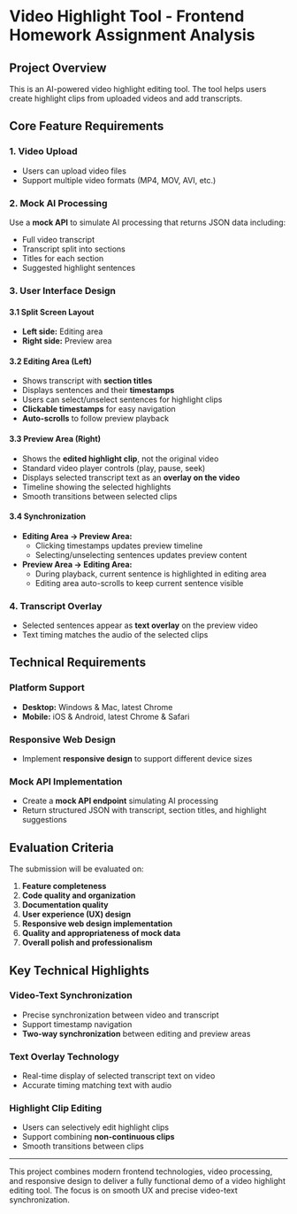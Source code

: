 # Video Highlight Tool - Frontend Homework Assignment Analysis

## Project Overview

This is an AI-powered video highlight editing tool. The tool helps users create highlight clips from uploaded videos and add transcripts.

## Core Feature Requirements

### 1. Video Upload
- Users can upload video files
- Support multiple video formats (MP4, MOV, AVI, etc.)

### 2. Mock AI Processing
Use a **mock API** to simulate AI processing that returns JSON data including:
- Full video transcript
- Transcript split into sections
- Titles for each section
- Suggested highlight sentences

### 3. User Interface Design

#### 3.1 Split Screen Layout
- **Left side:** Editing area
- **Right side:** Preview area

#### 3.2 Editing Area (Left)
- Shows transcript with **section titles**
- Displays sentences and their **timestamps**
- Users can select/unselect sentences for highlight clips
- **Clickable timestamps** for easy navigation
- **Auto-scrolls** to follow preview playback

#### 3.3 Preview Area (Right)
- Shows the **edited highlight clip**, not the original video
- Standard video player controls (play, pause, seek)
- Displays selected transcript text as an **overlay on the video**
- Timeline showing the selected highlights
- Smooth transitions between selected clips

#### 3.4 Synchronization
- **Editing Area → Preview Area:**
  - Clicking timestamps updates preview timeline
  - Selecting/unselecting sentences updates preview content
- **Preview Area → Editing Area:**
  - During playback, current sentence is highlighted in editing area
  - Editing area auto-scrolls to keep current sentence visible

### 4. Transcript Overlay
- Selected sentences appear as **text overlay** on the preview video
- Text timing matches the audio of the selected clips

## Technical Requirements

### Platform Support
- **Desktop:** Windows & Mac, latest Chrome
- **Mobile:** iOS & Android, latest Chrome & Safari

### Responsive Web Design
- Implement **responsive design** to support different device sizes

### Mock API Implementation
- Create a **mock API endpoint** simulating AI processing
- Return structured JSON with transcript, section titles, and highlight suggestions

## Evaluation Criteria

The submission will be evaluated on:

1. **Feature completeness**
2. **Code quality and organization**
3. **Documentation quality**
4. **User experience (UX) design**
5. **Responsive web design implementation**
6. **Quality and appropriateness of mock data**
7. **Overall polish and professionalism**

## Key Technical Highlights

### Video-Text Synchronization
- Precise synchronization between video and transcript
- Support timestamp navigation
- **Two-way synchronization** between editing and preview areas

### Text Overlay Technology
- Real-time display of selected transcript text on video
- Accurate timing matching text with audio

### Highlight Clip Editing
- Users can selectively edit highlight clips
- Support combining **non-continuous clips**
- Smooth transitions between clips

---

This project combines modern frontend technologies, video processing, and responsive design to deliver a fully functional demo of a video highlight editing tool. The focus is on smooth UX and precise video-text synchronization.

